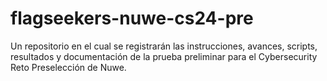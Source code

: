 # flagseekers-nuwe-cs24-pre
Un repositorio en el cual se registrarán las instrucciones, avances, scripts, resultados y documentación de la prueba preliminar para el Cybersecurity Reto Preselección de Nuwe.
